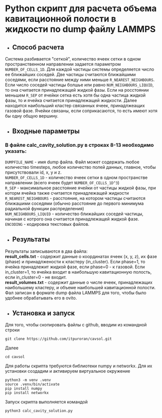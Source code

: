 # Python скрипт для расчета объема кавитационной полости в жидкости по dump файлу LAMMPS

- ## Способ расчета

Система разбивается "сеткой", количество ячеек сетки в одном пространственном направлении задается параметром `NUMBER_OF_CELLS_1D`. Для каждой частицы системы определяется число ее ближайших соседей. Две частицы считаются ближайшими соседями, если расстояние между ними меньше `R_NEAREST_NEIGHBOURS`. Если число соседей частицы болшье или равно `NUM_NEIGHBOURS_LIQUID`, то она считается принадлежащей жидкой фазы. Если на росстоянии меньшем `R_SEP` от ячейки сетка есть хотя бы одна частица жидкой фазы, то и ячейка считается принадлежащей жидкости. Далее находится наибольший кластер связанных ячеек, принадлжеащих газовой фазе. Ячейки связаны, если соприкасаются, то есть имеют хотя бы одну общую вершину.

- ## Входные параметры

### В файле __calc_cavity_solution.py__ в  строках 8-13 необходимо указать:

`DUMPFILE_NAME` - имя dump файла. Файл может содержать любое количество timesteps, любое количество полей данных, главное, чтобы присутствовали id, x, y и z.\
`NUMBER_OF_CELLS_1D` - количество ячеек сетки в одном пространстве направлении (всего ячеек будет `NUMBER_OF_CELLS_1D^3`)\
`R_SEP` - максимальное расстояние ячейки от частицы жидкой фазы, при которм  ячейка также считается принадлежащей жидкости\
`R_NEAREST_NEIGHBOURS` - расстояние, на котором частицы считаются ближашими соседями (обычно расстояние до первого минимума радиальной функции распределения)\
`NUM_NEIGHBOURS_LIQUID` - количество ближайших соседей частицы, начиная с котрого она считается принадлежащей жидкой фазе.\
`ENCODING` - кодировка текстовых файлов.

- ## Результаты
Результаты записываются в два файла:\
__result_cells.txt__ - содержит данные о координатах ячеек (x, y, z), их фазе (phase) и принадлжености к кластеру (in_cluster). Если phase=1, то ячейка принадлежит жидкой фазе, если phase=0 - к газовой. Если in_cluster=1, то ячейка входит в наибольшую кавитационную полость, если in_cluster=0 - не входит.\
__result_volumes.txt__ - содержит данные о числе ячеек, принадлежащих наибольшему кластеру, и объеме наибольшей кавитационной полости.\
Фал записан в формате dump файла LAMMPS для того, чтобы было удобнее обрабатывать его в ovito.

- ## Установка и запуск


Для того, чтобы скопировать файлы с github, вводим из командной строки
```
git clone https://github.com/itpuroran/cavsol.git
```
Далее
```
cd cavsol
```
Для работы скрипта требуются библиотеки numpy и networkx. Для их установки создадим и активируем виртуальное окружение
```
python3 -m venv .venv
source .venv/bin/activate
pip install numpy
pip install networkx
```

Запуск скрипта выполняется командой
```
python3 calc_cavity_solution.py
```
